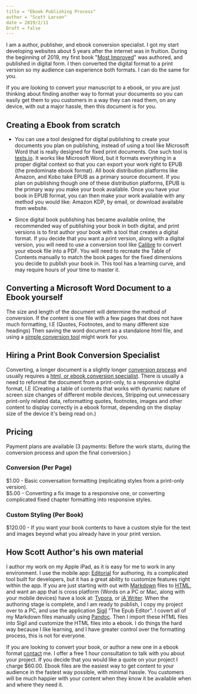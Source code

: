 ```yaml
---
title = "Ebook Publishing Process"
author = "Scott Larson"
date = 2019/2/11
Draft = false
---
```


I am a author, publisher, and ebook conversion specialist. I got my start developing websites about 5 years after the internet was in fruition. During the beginning of 2019, my first book "[Most Improved](http://www.scottrlarson.com/resources/publications/publication-most-improved/)" was authored, and published in digital form. I then converted the digital format to a print version so my audience can experience both formats. I can do the same for you. 

If you are looking to convert your manuscript to a ebook, or you are just thinking about finding another way to format your documents so you can easily get them to you customers in a way they can read them, on any device, with out a major hassle, then this document is for you.

## Creating a Ebook from scratch

- You can use a tool designed for digital publishing to create your documents you plan on publishing, instead of using a tool like Microsoft Word that is really designed for fixed print documents. One such tool is [texts.io](texts.io). It works like Microsoft Word, but it formats everything in a proper digital context so that you can export your work right to EPUB (the predominate ebook format). All book distribution platforms like Amazon, and Kobo take EPUB as a primary source document. If you plan on publishing though one of these distribution platforms, EPUB is the primary way you make your book available. Once you have your book in EPUB format, you can then make your work available with any method you would like: Amazon KDP, by email, or download available from website. 

- Since digital book publishing has became available online, the recommended way of publishing your book in both digital, and print versions is to first author your book with a tool that creates a digital format. If you decide that you want a print version, along with a digital version, you will need to use a conversion tool like [Calibre](https://calibre-ebook.com/) to convert your ebook file into a PDF. You will need to recreate the Table of Contents manually to match the book pages for the fixed dimensions you decide to publish your book in. This tool has a learning curve, and may require hours of your time to master it. 

## Converting a Microsoft Word Document to a Ebook yourself
The size and length of the document will determine the method of conversion.
If the content is one file with a few pages that does not have much formatting, I.E (Quotes, Footnotes, and to many different size headings) Then saving the word document as a standalone html file, and using a [simple conversion tool](https://www.nchsoftware.com/documentconvert/index.html) might work for you.

## Hiring a Print Book Conversion Specialist
Converting, a longer document is a slightly longer [conversion process](http://www.scottrlarson.com/resources/projects/ebooks/world-sakharov/) and usually requires a [html, or ebook conversion specialist](http://www.scottrlarson.com/services/content/publishing/ebook/).  There is usually a need to reformat the document from a print-only, to a responsive digital format, I.E (Creating a table of contents that works with dynamic nature of screen size changes of different mobile devices, Stripping out unnecessary print-only related data, reformatting quotes, footnotes, images and other content to display correctly in a ebook format, depending on the display size of the device it's being read on.)

## Pricing
Payment plans are available (3 payments: Before the work starts, during the conversion process and upon the final conversion.)
### Conversion (Per Page)
$1.00 - Basic conversation formatting (replicating styles from a print-only version).  
$5.00 - Converting a fix image to a responsive one, or converting complicated fixed chapter formatting into responsive styles.  

### Custom Styling (Per Book)

$120.00 - If you want your book contents to have a custom style for the text and images beyond what you already have in your print version. 

## How Scott Author's his own material

I author my work on my Apple iPad, as it is easy for me to work in any environment. I use the mobile app: [Editorial](https://omz-software.com/editorial/) for authoring, its a complicated tool built for developers, but it has a great ability to customize features right within the app. If you are just starting with out with [Markdown](https://en.wikipedia.org/wiki/Markdown) files to [HTML](https://en.wikipedia.org/wiki/HTML), and want an app that is cross platform (Words on a PC or Mac, along with your mobile devices) have a look at: [Typora](https://typora.io/), or  [iA Writer](https://ia.net/writer). When the authoring stage is complete, and I am ready to publish, I copy my project over to a PC, and use the application [Sigil](https://www.sigil-ebook.com/) "The Epub Editor". I covert all of my Markdown files manually using [Pandoc](https://pandoc.org/). Then I import these HTML files into Sigil and customize the HTML files into a ebook. I do things the hard way because I like learning, and I have greater control over the formatting process, this is not for everyone.

If you are looking to convert your book, or author a new one in a ebook format [contact](/contact) me. I offer a free 1 hour consultation to talk with you about your project. If you decide that you would like a quote on your project I charge $60.00. Ebook files are the easiest way to get content to your audience in the fastest way possible, with minimal hassle. You customers will be much happier with your content when they know it be available when and where they need it.
